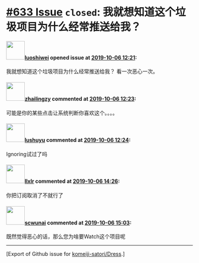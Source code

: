 # [\#633 Issue](https://github.com/komeiji-satori/Dress/issues/633) `closed`: 我就想知道这个垃圾项目为什么经常推送给我？

#### <img src="https://avatars.githubusercontent.com/u/9428107?u=9c52d675fc84399b2dbf240c8699bdf332c9d0b6&v=4" width="50">[luoshiwei](https://github.com/luoshiwei) opened issue at [2019-10-06 12:21](https://github.com/komeiji-satori/Dress/issues/633):

我就想知道这个垃圾项目为什么经常推送给我？
看一次恶心一次。

#### <img src="https://avatars.githubusercontent.com/u/14784500?v=4" width="50">[zhailingzy](https://github.com/zhailingzy) commented at [2019-10-06 12:23](https://github.com/komeiji-satori/Dress/issues/633#issuecomment-538741971):

可能是你的某些点击让系统判断你喜欢这个。。。。

#### <img src="https://avatars.githubusercontent.com/u/27007632?u=38be40d2922fdbf6f333d97201b6dc9b4b25d5f5&v=4" width="50">[lushuyu](https://github.com/lushuyu) commented at [2019-10-06 12:24](https://github.com/komeiji-satori/Dress/issues/633#issuecomment-538742060):

Ignoring试过了吗

#### <img src="https://avatars.githubusercontent.com/u/33483752?u=ce865a436f7920d75c879c632c373a40ff6b5750&v=4" width="50">[llxlr](https://github.com/llxlr) commented at [2019-10-06 14:26](https://github.com/komeiji-satori/Dress/issues/633#issuecomment-538752210):

你把订阅取消了不就行了

#### <img src="https://avatars.githubusercontent.com/u/19622800?u=988113f1cc4ca578ec709672b7a7453dc78c4fd2&v=4" width="50">[scwunai](https://github.com/scwunai) commented at [2019-10-06 15:03](https://github.com/komeiji-satori/Dress/issues/633#issuecomment-538755668):

既然觉得恶心的话，那么您为啥要Watch这个项目呢


-------------------------------------------------------------------------------



[Export of Github issue for [komeiji-satori/Dress](https://github.com/komeiji-satori/Dress).]
